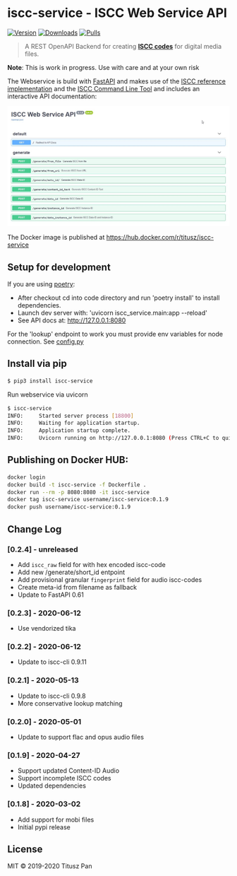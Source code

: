 # iscc-service - ISCC Web Service API
[![Version](https://img.shields.io/pypi/v/iscc-service.svg)](https://pypi.python.org/pypi/iscc-service/)
[![Downloads](https://pepy.tech/badge/iscc-service)](https://pepy.tech/project/iscc-service)
[![Pulls](https://shields.beevelop.com/docker/pulls/titusz/iscc-service.svg?style=flat-square)](https://hub.docker.com/r/titusz/iscc-service)

> A REST OpenAPI Backend for creating [**ISCC codes**](https://iscc.codes) for digital media files.


**Note**: This is work in progress. Use with care and at your own risk

The Webservice is build with [FastAPI](https://github.com/tiangolo/fastapi) and makes
use of the [ISCC reference implementation](<https://github.com/iscc/iscc-specs>) and
the [ISCC Command Line Tool](https://github.com/iscc/iscc-cli) and includes an
interactive API documentation:

![Interactive ISCC Api Docs](screenshot.jpg)


The Docker image is published at https://hub.docker.com/r/titusz/iscc-service


## Setup for development

If you are using [poetry](https://python-poetry.org/):

- After checkout cd into code directory and run 'poetry install' to install dependencies.
- Launch dev server with: 'uvicorn iscc_service.main:app --reload'
- See API docs at: http://127.0.0.1:8080

For the 'lookup' endpoint to work you must provide env variables for node connection.
See [config.py](iscc_service/config.py)

## Install via pip

```bash
$ pip3 install iscc-service
```

Run webservice via uvicorn

```bash
$ iscc-service
INFO:     Started server process [18800]
INFO:     Waiting for application startup.
INFO:     Application startup complete.
INFO:     Uvicorn running on http://127.0.0.1:8080 (Press CTRL+C to quit)
```

## Publishing on Docker HUB:

```bash
docker login
docker build -t iscc-service -f Dockerfile .
docker run --rm -p 8080:8080 -it iscc-service
docker tag iscc-service username/iscc-service:0.1.9
docker push username/iscc-service:0.1.9
```

## Change Log

### [0.2.4] - unreleased
- Add `iscc_raw` field for with hex encoded iscc-code
- Add new /generate/short_id entpoint
- Add provisional granular `fingerprint` field for audio iscc-codes
- Create meta-id from filename as fallback
- Update to FastAPI 0.61

### [0.2.3] - 2020-06-12
- Use vendorized tika

### [0.2.2] - 2020-06-12
- Update to iscc-cli 0.9.11

### [0.2.1] - 2020-05-13
- Update to iscc-cli 0.9.8
- More conservative lookup matching

### [0.2.0] - 2020-05-01
- Update to support flac and opus audio files

### [0.1.9] - 2020-04-27

- Support updated Content-ID Audio
- Support incomplete ISCC codes
- Updated dependencies

### [0.1.8] - 2020-03-02

- Add support for mobi files
- Initial pypi release


## License

MIT © 2019-2020 Titusz Pan
